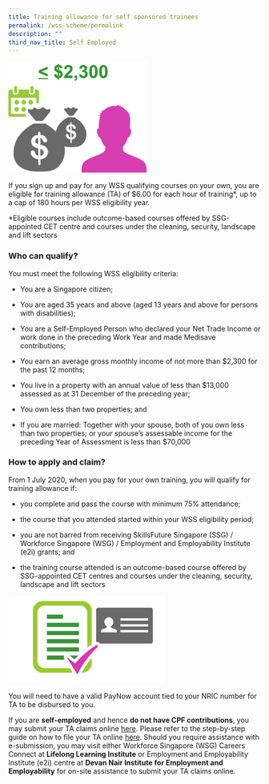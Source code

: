 ```yaml
---
title: Training allowance for self sponsored trainees
permalink: /wss-scheme/permalink
description: ""
third_nav_title: Self Employed
---
```

[](https://www.tpgateway.gov.sg/)![](/images/WSS7.png)

If you sign up and pay for any WSS qualifying courses on your own, you are eligible for training allowance (TA) of $6.00 for each hour of training*, up to a cap of 180 hours per WSS eligibility year.

*Eligible courses include outcome-based courses offered by SSG-appointed CET centre and courses under the cleaning, security, landscape and lift sectors

### Who can qualify?
You must meet the following WSS eligibility criteria:

* You are a Singapore citizen;

* You are aged 35 years and above (aged 13 years and above for persons with disabilities);

* You are a Self-Employed Person who declared your Net Trade Income or work done in the preceding Work Year and made Medisave contributions;

* You earn an average gross monthly income of not more than $2,300 for the past 12 months;

* You live in a property with an annual value of less than $13,000 assessed as at 31 December of the preceding year;

* You own less than two properties; and

* If you are married: Together with your spouse, both of you own less than two properties; or your spouse’s assessable income for the preceding Year of Assessment is less than $70,000

### How to apply and claim?

From 1 July 2020, when you pay for your own training, you will qualify for training allowance if:

* you complete and pass the course with minimum 75% attendance;

* the course that you attended started within your WSS eligibility period;

* you are not barred from receiving SkillsFuture Singapore (SSG) / Workforce Singapore (WSG) / Employment and Employability Institute (e2i) grants; and

* the training course attended is an outcome-based course offered by SSG-appointed CET centres and courses under the cleaning, security, landscape and lift sectors

![](/images/WSS8.png)

You will need to have a valid PayNow account tied to your NRIC number for TA to be disbursed to you.

If you are **self-employed** and hence **do not have CPF contributions**, you may submit your TA claims online [here](https://form.gov.sg/#!/5ea695a784394b00115f287c). Please refer to the step-by-step guide on how to file your TA online [here](https://www-wsg-gov-sg-admin.cwp.sg/content/programmes-and-initiatives/workfare-skills-support-scheme-individual/step-guide-for-online-submission-of-wss-sep-ta-claims.pdf). Should you require assistance with e-submission, you may visit either Workforce Singapore (WSG) Careers Connect at **Lifelong Learning Institute** or Employment and Employability Institute (e2i) centre at **Devan Nair Institute for Employment and Employability** for on-site assistance to submit your TA claims online. 